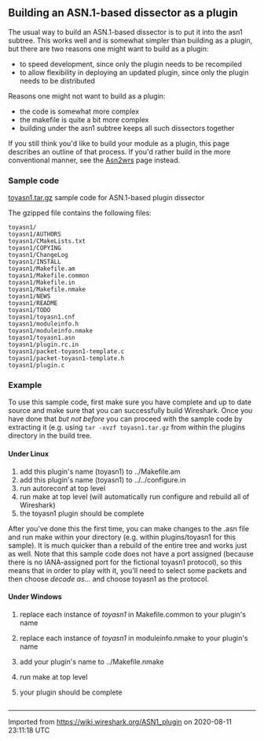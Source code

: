 ## Building an ASN.1-based dissector as a plugin

The usual way to build an ASN.1-based dissector is to put it into the asn1 subtree. This works well and is somewhat simpler than building as a plugin, but there are two reasons one might want to build as a plugin:

  - to speed development, since only the plugin needs to be recompiled
  - to allow flexibility in deploying an updated plugin, since only the plugin needs to be distributed

Reasons one might not want to build as a plugin:

  - the code is somewhat more complex
  - the makefile is quite a bit more complex
  - building under the asn1 subtree keeps all such dissectors together

If you still think you'd like to build your module as a plugin, this page describes an outline of that process. If you'd rather build in the more conventional manner, see the [Asn2wrs](/Asn2wrs) page instead.

### Sample code

[toyasn1.tar.gz](uploads/__moin_import__/attachments/ASN1_plugin/toyasn1.tar.gz) sample code for ASN.1-based plugin dissector

The gzipped file contains the following files:

    toyasn1/
    toyasn1/AUTHORS
    toyasn1/CMakeLists.txt
    toyasn1/COPYING
    toyasn1/ChangeLog
    toyasn1/INSTALL
    toyasn1/Makefile.am
    toyasn1/Makefile.common
    toyasn1/Makefile.in
    toyasn1/Makefile.nmake
    toyasn1/NEWS
    toyasn1/README
    toyasn1/TODO
    toyasn1/toyasn1.cnf
    toyasn1/moduleinfo.h
    toyasn1/moduleinfo.nmake
    toyasn1/toyasn1.asn
    toyasn1/plugin.rc.in
    toyasn1/packet-toyasn1-template.c
    toyasn1/packet-toyasn1-template.h
    toyasn1/plugin.c

### Example

To use this sample code, first make sure you have complete and up to date source and make sure that you can successfully build Wireshark. Once you have done that *but not before* you can proceed with the sample code by extracting it (e.g. using `tar -xvzf toyasn1.tar.gz` from within the plugins directory in the build tree.

#### Under Linux

1.  add this plugin's name (toyasn1) to ../Makefile.am
2.  add this plugin's name (toyasn1) to ../../configure.in
3.  run autoreconf at top level
4.  run make at top level (will automatically run configure and rebuild all of Wireshark)
5.  the toyasn1 plugin should be complete

After you've done this the first time, you can make changes to the .asn file and run make within your directory (e.g. within plugins/toyasn1 for this sample). It is much quicker than a rebuild of the entire tree and works just as well. Note that this sample code does not have a port assigned (because there is no IANA-assigned port for the fictional toyasn1 protocol), so this means that in order to play with it, you'll need to select some packets and then choose *decode as...* and choose toyasn1 as the protocol.

#### Under Windows

1.  replace each instance of *toyasn1* in Makefile.common to your plugin's name

2.  replace each instance of *toyasn1* in moduleinfo.nmake to your plugin's name

3.  add your plugin's name to ../Makefile.nmake

4.  run make at top level

5.  your plugin should be complete

<!-- end list -->

``` 
```

---

Imported from https://wiki.wireshark.org/ASN1_plugin on 2020-08-11 23:11:18 UTC
